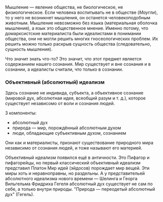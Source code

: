 Мышление — явление общества, не биологическое, не физиологическое. Если человека воспитывать не в обществе (*Маугли*), то у него не возникнет мышления, он останется человекоподобным животным. Мышление невозможно без языка (материальная оболочка мышления), а язык это общественное мнение. Именно потому, что домарксистские материалиста были идеалистами в понимании общества, они не могли решить многих гносеологических проблем. Их решить можно только раскрыв сущность общества (следовательно, сущность мышления).

Что значит знать что-то? Это значит, что этот предмет является содержанием нашего сознания. Мир существует и вне сознания и в сознании, а идеалисты считали, что только в сознании.

### Объективный (абсолютный) идеализм

Здесь сознание не индивида, субъекта, а объективное сознание (мировой дух, абсолютная идея, всеобщий разум и т. д.), которое существует независомо от воли и сознания людей.

3 компоненты:
- абсолютный дух
- природа — мир, порождённый абсолютным духом
- люди, обладающие субъективным духом, сознанием

Они как и материалисты, признают существование природного мира независимо от сознания людей, и тоже называют его материей.

Объективный идеализм появился ещё в античности. Это Пифагор и пифагорейцы, но первый классический объективный идеализм представил Платон Мир идей (эйдосов) порождает мир вещей. Эти миры хоть и неравноправны, но раздельны. А у представительей абсолютного идеализма нового времени — Шелинга и Георга Вильгельма Фридриха Гегеля абсолютный дух существует не сам по себе, а только внутри природы. "Природа — переодетый абсолютный дух" (Гегель).
